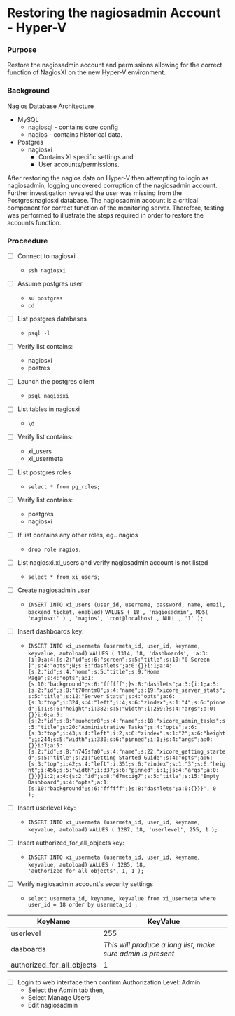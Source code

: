 # Restoring the nagiosadmin Account - Hyper-V

### Purpose

Restore the nagiosadmin account and permissions allowing for the correct function of NagiosXI on the new Hyper-V environment.

### Background

Nagios Database Architecture
* MySQL
  - nagiosql - contains core config
  - nagios - contains historical data.
* Postgres
    - nagiosxi 
        + Contains XI specific settings and
        + User accounts/permissions.

After restoring the nagios data on Hyper-V then attempting to login as nagiosadmin, logging uncovered corruption of the nagiosadmin account. Further investigation revealed the user was missing from the Postgres:nagiosxi database. The nagiosadmin account is a critical component for correct function of the monitoring server. Therefore, testing was performed to illustrate the steps required in order to restore the accounts function.

### Proceedure

- [ ] Connect to nagiosxi
    - `ssh nagiosxi`

- [ ] Assume postgres user
    - `su postgres`
    - `cd`

- [ ] List postgres databases
    - `psql -l`

- [ ] Verify list contains:
    - nagiosxi
    - postres

- [ ] Launch the postgres client
    - `psql nagiosxi`

- [ ]  List tables in nagiosxi
    - `\d`

- [ ]  Verify list contains:
    - xi_users
    - xi_usermeta

- [ ]  List postgres roles
    - `select * from pg_roles;`

- [ ]  Verify list contains:
    - postgres
    - nagiosxi

- [ ]  If list contains any other roles, eg.. nagios
    - `drop role nagios;`

- [ ] List nagiosxi.xi_users and verify nagiosadmin account is not listed
   - `select * from xi_users;`

- [ ] Create nagiosadmin user
   - `INSERT INTO xi_users (user_id, username, password, name, email, backend_ticket, enabled)`
     `VALUES ( 18 , 'nagiosadmin', MD5( 'nagiosxi' ) , 'nagios', 'root@localhost', NULL , '1' );`

- [ ] Insert dashboards key:
   - `INSERT INTO xi_usermeta (usermeta_id, user_id, keyname, keyvalue, autoload)`
     `VALUES ( 1314, 18, 'dashboards', 'a:3:{i:0;a:4:{s:2:"id";s:6:"screen";s:5:"title";s:10:"[ Screen ]";s:4:"opts";N;s:8:"dashlets";a:0:{}}i:1;a:4:{s:2:"id";s:4:"home";s:5:"title";s:9:"Home Page";s:4:"opts";a:1:{s:10:"background";s:6:"ffffff";}s:8:"dashlets";a:3:{i:1;a:5:{s:2:"id";s:8:"t70nntm8";s:4:"name";s:19:"xicore_server_stats";s:5:"title";s:12:"Server Stats";s:4:"opts";a:6:{s:3:"top";i:324;s:4:"left";i:4;s:6:"zindex";s:1:"4";s:6:"pinned";i:1;s:6:"height";i:382;s:5:"width";i:259;}s:4:"args";a:0:{}}i:6;a:5:{s:2:"id";s:8:"euohqtr8";s:4:"name";s:18:"xicore_admin_tasks";s:5:"title";s:20:"Administrative Tasks";s:4:"opts";a:6:{s:3:"top";i:43;s:4:"left";i:2;s:6:"zindex";s:1:"2";s:6:"height";i:244;s:5:"width";i:330;s:6:"pinned";i:1;}s:4:"args";a:0:{}}i:7;a:5:{s:2:"id";s:8:"n745sfa0";s:4:"name";s:22:"xicore_getting_started";s:5:"title";s:21:"Getting Started Guide";s:4:"opts";a:6:{s:3:"top";i:42;s:4:"left";i:351;s:6:"zindex";s:1:"3";s:6:"height";i:456;s:5:"width";i:337;s:6:"pinned";i:1;}s:4:"args";a:0:{}}}}i:2;a:4:{s:2:"id";s:8:"d7mccig7";s:5:"title";s:15:"Empty Dashboard";s:4:"opts";a:1:{s:10:"background";s:6:"ffffff";}s:8:"dashlets";a:0:{}}}', 0  );` 

- [ ] Insert userlevel key:
   - `INSERT INTO xi_usermeta (usermeta_id, user_id, keyname, keyvalue, autoload)`
         `VALUES ( 1287, 18, 'userlevel', 255, 1 );`

- [ ] Insert authorized_for_all_objects key:
   - `INSERT INTO xi_usermeta (usermeta_id, user_id, keyname, keyvalue, autoload)`
         `VALUES ( 1285, 18, 'authorized_for_all_objects', 1, 1 );`

- [ ] Verify nagiosadmin account's security settings
   - `select usermeta_id, keyname, keyvalue from xi_usermeta where user_id = 18 order by usermeta_id ;`

| KeyName                     | KeyValue                                                    |
| --------------------------- | ----------------------------------------------------------- |
| userlevel                   | 255                                                         |
| dasboards                   | *This will produce a long list, make sure admin is present* |
| authorized_for_all_objects  | 1                                                           |

- [ ] Login to web interface then confirm Authorization Level: Admin
   - Select the Admin tab then,
   - Select Manage Users
   - Edit nagiosadmin

